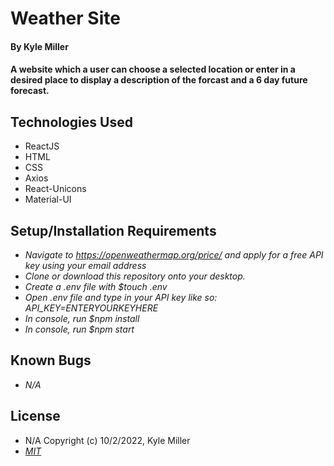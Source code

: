 # Weather Site

#### By Kyle Miller

#### A website which a user can choose a selected location or enter in a desired place to display a description of the forcast and a 6 day future forecast.

## Technologies Used

* ReactJS
* HTML
* CSS
* Axios
* React-Unicons
* Material-UI

## Setup/Installation Requirements
* _Navigate to https://openweathermap.org/price/ and apply for a free API key using your email address_
* _Clone or download this repository onto your desktop._
* _Create a .env file with $touch .env_
* _Open .env file and type in your API key like so: API_KEY=ENTERYOURKEYHERE_
* _In console, run $npm install_
* _In console, run $npm start_

## Known Bugs

- _N/A_

## License

- N/A Copyright (c) 10/2/2022, Kyle Miller
- _[MIT](https://opensource.org/licenses/MIT)_
